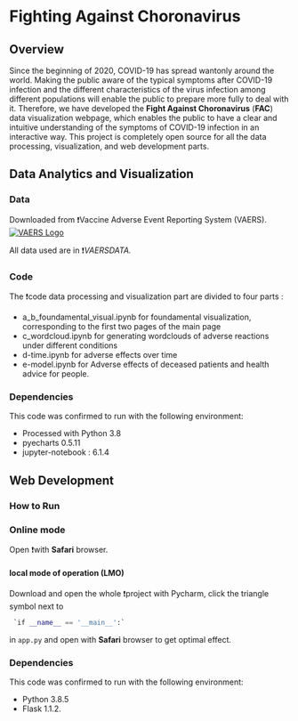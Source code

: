 # Fighting Against Choronavirus

## Overview

Since the beginning of 2020, COVID-19 has spread wantonly around the world. Making the public aware of the typical symptoms after COVID-19 infection and the different characteristics of the virus infection among different populations will enable the public to prepare more fully to deal with it. Therefore, we have developed the **Fight Against Choronavirus** (**FAC**) data visualization webpage, which enables the public to have a clear and intuitive understanding of the symptoms of COVID-19 infection in an interactive way. This project is completely open source for all the data processing, visualization, and web development parts.



## Data Analytics and Visualization

### Data

Downloaded from ❗️Vaccine Adverse Event Reporting System (VAERS).[![VAERS Logo](https://vaers.hhs.gov/images/vaers-logo.png)](https://vaers.hhs.gov/index.html)

All data used are in ❗️*VAERSDATA.*

### Code

The ❗️code data processing and visualization part are divided to four parts : 

- a_b_foundamental_visual.ipynb for  foundamental visualization, corresponding to the first two pages of the main page
- c_wordcloud.ipynb for generating wordclouds of  adverse reactions under different conditions
- d-time.ipynb for adverse effects over time
- e-model.ipynb for Adverse effects of deceased patients and health advice for people.

### Dependencies

This code was confirmed to run with the following environment:

- Processed with Python 3.8
- pyecharts 0.5.11
- jupyter-notebook : 6.1.4

## Web Development

### How to Run

### Online mode

Open ❗️with **Safari** browser.

#### local mode of operation (LMO)

Download and open the whole ❗️project with Pycharm, click the triangle symbol next to

```python
 `if __name__ == '__main__':` 
```

in `app.py` and open with **Safari** browser to get optimal effect. 

### Dependencies

This code was confirmed to run with the following environment:

- Python 3.8.5
- Flask 1.1.2.

